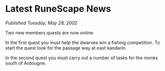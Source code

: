 # Latest RuneScape News
*Published Tuesday, May 28, 2002*

Two new members quests are now online.

In the first quest you must help the dwarves win a fishing competition. To start the quest look for the passage way at east kandarin.

In the second quest you must carry out a number of tasks for the monks south of Ardougne.
